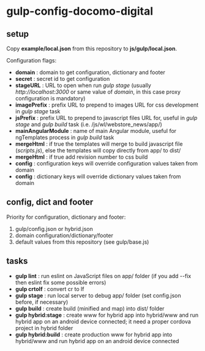 # gulp-config-docomo-digital

## setup

Copy **example/local.json** from this repository to **js/gulp/local.json**.

Configuration flags:
- **domain** : domain to get configuration, dictionary and footer
- **secret** : secret id to get configuration
- **stageURL** : URL to open when run *gulp stage* (usually *http://localhost:3000* or same value of *domain*, in this case proxy configuration is mandatory)
- **imagePrefix** : prefix URL to prepend to images URL for css development in *gulp stage* task
- **jsPrefix** : prefix URL to prepend to javascript files URL for, useful in *gulp stage* and *gulp build* task (i.e. /js/wl/webstore_news/app/)
- **mainAngularModule** : name of main Angular module, useful for ngTemplates process in *gulp build* task
- **mergeHtml** : if true the templates will merge to build javascript file (*scripts.js*), else the templates will copy directly from app/ to dist/
- **mergeHtml** : if true add revision number to css build
- **config** : configuration keys will override configuration values taken from domain
- **config** : dictionary keys will override dictionary values taken from domain

## config, dict and footer

Priority for configuration, dictionary and footer:
1. gulp/config.json or hybrid.json
2. domain configuration/dictionary/footer
3. default values from this repository (see gulp/base.js)

## tasks

- **gulp lint** : run eslint on JavaScript files on app/ folder (if you add --fix then eslint fix some possible errors)
- **gulp crtolf** : convert cr to lf
- **gulp stage** : run local server to debug app/ folder (set config.json before, if necessary)
- **gulp build** : create build (minified and map) into dist/ folder
- **gulp hybrid:stage** : create www for hybrid app into hybrid/www and run hybrid app on an android device connected; it need a proper cordova project in hybrid folder
- **gulp hybrid:build** : create production www for hybrid app into hybrid/www and run hybrid app on an android device connected